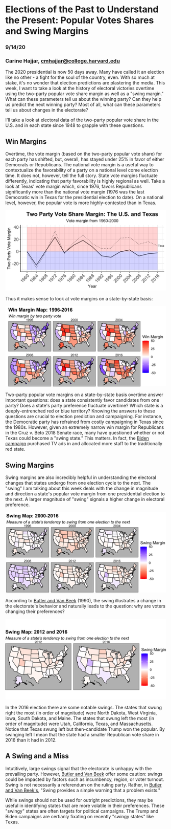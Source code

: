 # Elections of the Past to Understand the Present: Popular Votes Shares and Swing Margins
### 9/14/20
### Carine Hajjar, cmhajjar@college.harvard.edu

The 2020 presidential is now 50 days away. Many have called it an election like no other - a fight for the soul of the country, even. With so much at stake, it's no wonder that election predictions are plastering the media. 
This week, I want to take a look at the history of electoral victories overtime using the two-party popular vote share margin as well as a "swing margin." What can these parameters tell us about the winning party? Can they help us predict the next winning party? Most of all, what can these parameters tell us about changes in the electorate?

I'll take a look at electoral data of the two-party popular vote share in the U.S. and in each state since 1948 to grapple with these questions.


## Win Margins
Overtime, the vote margin (based on the two-party popular vote share) for each party has shifted, but, overall, has stayed under 25% in favor of either Democrats or Republicans. The national vote margin is a useful way to contextualize the favorability of a party on a national level come election time. It does not, however, tell the full story. State vote margins fluctuate differently, indicating that party favorability is highly regional as well. Take a look at Texas' vote margin which, since 1976, favors Republicans significantly more than the national vote margin (1976 was the last Democratic win in Texas for the presidential election to date). On a national level, however, the popular vote is more highly-contested than in Texas. 

![](pop_vote_texas.png)

Thus it makes sense to look at vote margins on a state-by-state basis: 

![](pop_vote_margin_1996_2016.png)

Two-party popular vote margins on a state-by-state basis overtime answer important questions: does a state consistently favor candidates from one party? Does a state's party preference fluctuate overtime? Which state is a deeply-entrenched red or blue territory? Knowing the answers to these questions are crucial to election prediction and campaigning. For instance, the Democratic party has refrained from costly campaigning in Texas since the 1980s. However, given an extremely narrow win margin for Republicans in the Cruz v. Beto 2018 Senate race, many have questioned whether or not Texas could become a "swing state." This matters.  In fact, the [Biden campaign](https://www.cbsnews.com/news/biden-campaign-texas-staff-resources/) purchased TV ads in and allocated more staff to the traditionally red state. 

## Swing Margins
Swing margins are also incredibly helpful in understanding the electoral changes that states undergo from one election cycle to the next. The "swing" I am talking about this week deals with the change in magnitude and direction a state's popular vote margin from one presidential election to the next. A larger magnitude of "swing" signals a higher change in electoral preference. 

![](swing_margin_1996-2016.png)

According to [Butler and Van Beek](https://www.jstor.org/stable/420065) (1990), the swing illustrates a change in the electorate's behavior and naturally leads to the question: why are voters changing their preferences? 


![](swing_margin_2012_2016.png)

In the 2016 election there are some notable swings. The states that swung right the most (in order of magnitude) were North Dakota, West Virginia, Iowa, South Dakota, and Maine. The states that swung left the most (in order of magnitude) were Utah, California, Texas, and Massachusetts. Notice that Texas swung left but then-candidate Trump won the popular. By swinging left I mean that the state had a smaller Republican vote share in 2016 than it had in 2012. 

## A Swing and a Miss

Intutitively, large swings signal that the electorate is unhappy with the prevailing party. However, [Butler and Van Beek](https://www.jstor.org/stable/420065) offer some caution: swings could be impacted by factors such as incumbency, region, or voter turnout. Swing is not necessarily a referendum on the ruling party. Rather, in [Butler and Van Beek's](https://www.jstor.org/stable/420065), "Swing provides a simple warning that a problem exists."

While swings should not be used for outright predictions, they may be useful in identifying states that are more volatile in their preferences. These "swingy" states are often targets for political campaigns. The Trump and Biden campaigns are certianly fixating on recently "swingy states" like Texas. 
















